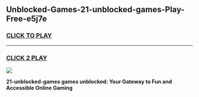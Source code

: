 
## Unblocked-Games-21-unblocked-games-Play-Free-e5j7e
<h3>
<a href="https://premium76.site?title=21-unblocked-games&ref=09A">CLICK TO PLAY</a></h3>
<hr>

<h3>
<a href="https://premium76.site?title=21-unblocked-games&ref=09A">CLICK 2 PLAY</a>
  
</h3>

<a href="https://premium76.site?title=21-unblocked-games&ref=09A"><img src="https://clearcache.store/games.png"></a>


**21-unblocked-games games unblocked: Your Gateway to Fun and Accessible Online Gaming**
